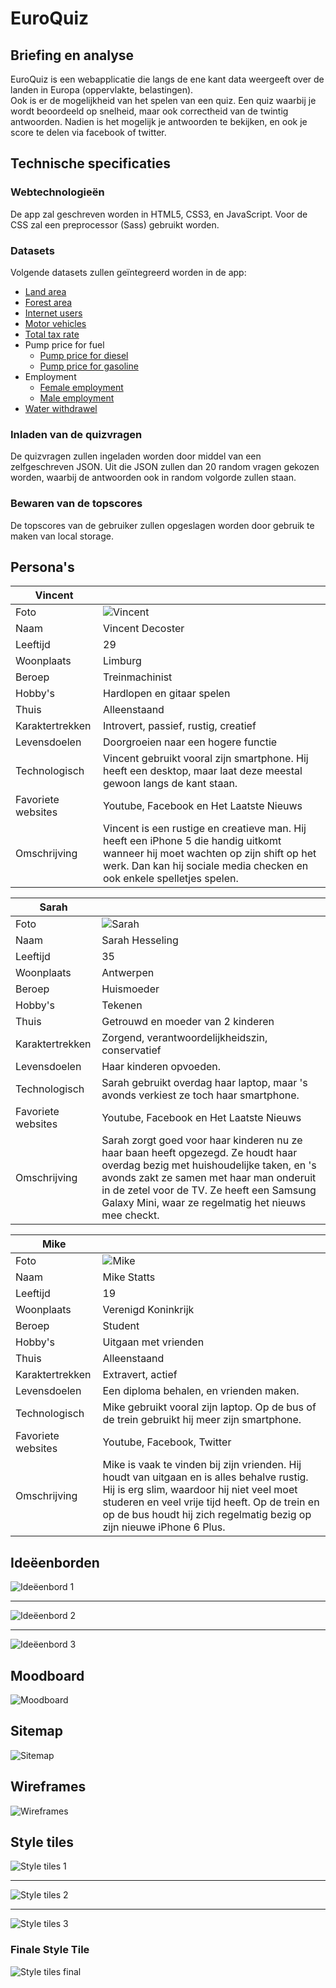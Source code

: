EuroQuiz
========

Briefing en analyse
-------------------

EuroQuiz is een webapplicatie die langs de ene kant data weergeeft over de landen in Europa (oppervlakte, belastingen).  
Ook is er de mogelijkheid van het spelen van een quiz. Een quiz waarbij je wordt beoordeeld op snelheid, maar ook correctheid van de twintig antwoorden. Nadien is het mogelijk je antwoorden te bekijken, en ook je score te delen via facebook of twitter.

Technische specificaties
------------------------

### Webtechnologieën

De app zal geschreven worden in HTML5, CSS3, en JavaScript. Voor de CSS zal een preprocessor (Sass) gebruikt worden.

### Datasets

Volgende datasets zullen geïntegreerd worden in de app:
* [Land area](http://data.worldbank.org/indicator/AG.LND.TOTL.K2)
* [Forest area](http://data.worldbank.org/indicator/AG.LND.FRST.ZS)
* [Internet users](http://data.worldbank.org/indicator/IT.NET.USER.P2)
* [Motor vehicles](http://data.worldbank.org/indicator/IS.VEH.NVEH.P3)
* [Total tax rate](http://data.worldbank.org/indicator/IC.TAX.TOTL.CP.ZS)
* Pump price for fuel
	* [Pump price for diesel](http://data.worldbank.org/indicator/EP.PMP.DESL.CD)
	* [Pump price for gasoline](http://data.worldbank.org/indicator/EP.PMP.SGAS.CD)
* Employment
	* [Female employment](http://data.worldbank.org/indicator/SL.EMP.TOTL.SP.FE.ZS)
	* [Male employment](http://data.worldbank.org/indicator/SL.EMP.TOTL.SP.MA.ZS)
* [Water withdrawel](http://data.worldbank.org/indicator/ER.H2O.FWTL.ZS)

### Inladen van de quizvragen

De quizvragen zullen ingeladen worden door middel van een zelfgeschreven JSON. Uit die JSON zullen dan 20 random vragen gekozen worden, waarbij de antwoorden ook in random volgorde zullen staan.

### Bewaren van de topscores

De topscores van de gebruiker zullen opgeslagen worden door gebruik te maken van local storage.


Persona's
---------

| Vincent ||
|---|---|
| Foto | ![Vincent](images/person1.png "Vincent") |  
| Naam 		| Vincent Decoster 				| 
| Leeftijd 	| 29 							| 
| Woonplaats| Limburg						| 
| Beroep 	| Treinmachinist				| 
| Hobby's 	| Hardlopen en gitaar spelen 	| 
| Thuis		| Alleenstaand 					|   
| Karaktertrekken | Introvert, passief, rustig, creatief |
| Levensdoelen | Doorgroeien naar een hogere functie |
| Technologisch | Vincent gebruikt vooral zijn smartphone. Hij heeft een desktop, maar laat deze meestal gewoon langs de kant staan. |
| Favoriete websites | Youtube, Facebook en Het Laatste Nieuws |  
| Omschrijving | Vincent is een rustige en creatieve man. Hij heeft een iPhone 5 die handig uitkomt wanneer hij moet wachten op zijn shift op het werk. Dan kan hij sociale media checken en ook enkele spelletjes spelen. |


| Sarah ||
|---|---|
| Foto | ![Sarah](images/person2.png "Sarah") |  
| Naam 		| Sarah Hesseling 				| 
| Leeftijd 	| 35 							| 
| Woonplaats| Antwerpen						| 
| Beroep 	| Huismoeder        			| 
| Hobby's 	| Tekenen | 
| Thuis		| Getrouwd en moeder van 2 kinderen | 
| Karaktertrekken | Zorgend, verantwoordelijkheidszin, conservatief |
| Levensdoelen | Haar kinderen opvoeden. |
| Technologisch | Sarah gebruikt overdag haar laptop, maar 's avonds verkiest ze toch haar smartphone. |
| Favoriete websites | Youtube, Facebook en Het Laatste Nieuws |  
| Omschrijving | Sarah zorgt goed voor haar kinderen nu ze haar baan heeft opgezegd. Ze houdt haar overdag bezig met huishoudelijke taken, en 's avonds zakt ze samen met haar man onderuit in de zetel voor de TV. Ze heeft een Samsung Galaxy Mini, waar ze regelmatig het nieuws mee checkt. |

| Mike ||
|---|---|
| Foto | ![Mike](images/person3.png "Mike") |  
| Naam 		| Mike Statts 				| 
| Leeftijd 	| 19 							| 
| Woonplaats| Verenigd Koninkrijk			| 
| Beroep 	| Student           			| 
| Hobby's 	| Uitgaan met vrienden          | 
| Thuis		| Alleenstaand 					| 
| Karaktertrekken 	| Extravert, actief |
| Levensdoelen 		| Een diploma behalen, en vrienden maken. |
| Technologisch 	| Mike gebruikt vooral zijn laptop. Op de bus of de trein gebruikt hij meer zijn smartphone. |
| Favoriete websites| Youtube, Facebook, Twitter |  
| Omschrijving 		| Mike is vaak te vinden bij zijn vrienden. Hij houdt van uitgaan en is alles behalve rustig. Hij is erg slim, waardoor hij niet veel moet studeren en veel vrije tijd heeft. Op de trein en op de bus houdt hij zich regelmatig bezig op zijn nieuwe iPhone 6 Plus. |

Ideëenborden
------------

![Ideëenbord 1](images/idee1.png "Ideëenbord 1")

---

![Ideëenbord 2](images/idee2.jpg "Ideëenbord 2")

---

![Ideëenbord 3](images/idee3.png "Ideëenbord 3")


Moodboard
----------

![Moodboard](images/moodboard.png "Moodboard")

Sitemap
-------

![Sitemap](images/sitemap.png "Sitemap")


Wireframes
----------

![Wireframes](images/wireframes3.png "Wireframes")

Style tiles
-----------

![Style tiles 1](images/styletile1.png "Style tiles 1")

---

![Style tiles 2](images/styletile2.png "Style tiles 2")

---

![Style tiles 3](images/styletile3.png "Style tiles 3")

### Finale Style Tile

![Style tiles final](images/styletile_final.png "Style tiles final")
